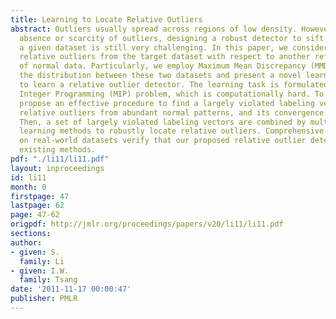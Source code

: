 ```yaml
---
title: Learning to Locate Relative Outliers
abstract: Outliers usually spread across regions of low density. However, due to the
  absence or scarcity of outliers, designing a robust detector to sift outliers from
  a given dataset is still very challenging. In this paper, we consider to identify
  relative outliers from the target dataset with respect to another reference dataset
  of normal data. Particularly, we employ Maximum Mean Discrepancy (MMD) for matching
  the distribution between these two datasets and present a novel learning framework
  to learn a relative outlier detector. The learning task is formulated as a Mixed
  Integer Programming (MIP) problem, which is computationally hard. To this end, we
  propose an effective procedure to find a largely violated labeling vector for identifying
  relative outliers from abundant normal patterns, and its convergence is also presented.
  Then, a set of largely violated labeling vectors are combined by multiple kernel
  learning methods to robustly locate relative outliers. Comprehensive empirical studies
  on real-world datasets verify that our proposed relative outlier detection outperforms
  existing methods.
pdf: "./li11/li11.pdf"
layout: inproceedings
id: li11
month: 0
firstpage: 47
lastpage: 62
page: 47-62
origpdf: http://jmlr.org/proceedings/papers/v20/li11/li11.pdf
sections: 
author:
- given: S.
  family: Li
- given: I.W.
  family: Tsang
date: '2011-11-17 00:00:47'
publisher: PMLR
---
```

